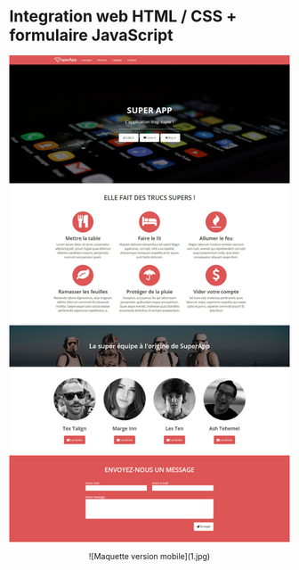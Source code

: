 # Integration web HTML / CSS + formulaire JavaScript
![Maquette version bureau](5.jpg)

<p align="center"> 
![Maquette version mobile](1.jpg)
</p>

